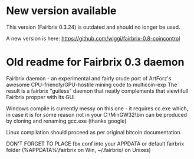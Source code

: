 New version available
======================

This version (Fairbrix 0.3.24) is outdated and should no longer be used.

A new version is here: https://github.com/wiggi/fairbrix-0.8-coincontrol


Old readme for Fairbrix 0.3 daemon
===================================

Fairbrix daemon - an experimental and fairly crude port of ArtForz's awesome CPU-friendly/GPU-hostile mining code to multicoin-exp
The result is a fairbrix "guiless" daemon that neatly complements that viewtifull Fairbrix propper with its GUI

Windows compile is currently messy on this one - it requires cc.exe which, in case it is for some reason not in your C:\MinGW32\bin can be produced by cloning and renaming gcc.exe (thanks google)

Linux compilation should proceed as per original bitcoin documentation.

DON'T FORGET TO PLACE fbx.conf into your APPDATA or default fairbrix folder (%APPDATA%\fairbrix on Win, ~/.fairbrix/ on Unixes)

